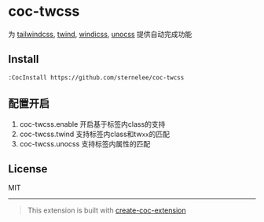 # coc-twcss

为 [tailwindcss](https://www.tailwindcss.cn/), [twind](https://twind.dev/), [windicss](https://windicss.org/), [unocss](https://uno.antfu.me/) 提供自动完成功能

## Install

`:CocInstall https://github.com/sternelee/coc-twcss`

## 配置开启

1. coc-twcss.enable 开启基于标签内class的支持
2. coc-twcss.twind 支持标签内class和tw`xx`的匹配
3. coc-twcss.unocss 支持标签内属性的匹配

## License

MIT

---

> This extension is built with [create-coc-extension](https://github.com/fannheyward/create-coc-extension)
